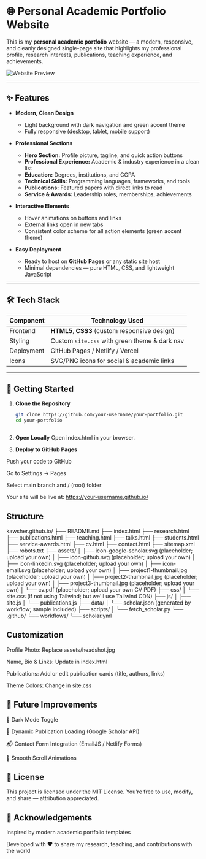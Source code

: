 # 🌐 Personal Academic Portfolio Website

This is my **personal academic portfolio** website — a modern, responsive, and cleanly designed single-page site that highlights my professional profile, research interests, publications, teaching experience, and achievements.

![Website Preview](./screenshot.png)

---

## ✨ Features

- **Modern, Clean Design**  
  - Light background with dark navigation and green accent theme  
  - Fully responsive (desktop, tablet, mobile support)

- **Professional Sections**
  - **Hero Section:** Profile picture, tagline, and quick action buttons  
  - **Professional Experience:** Academic & industry experience in a clean list  
  - **Education:** Degrees, institutions, and CGPA  
  - **Technical Skills:** Programming languages, frameworks, and tools  
  - **Publications:** Featured papers with direct links to read  
  - **Service & Awards:** Leadership roles, memberships, achievements  

- **Interactive Elements**
  - Hover animations on buttons and links  
  - External links open in new tabs  
  - Consistent color scheme for all action elements (green accent theme)

- **Easy Deployment**
  - Ready to host on **GitHub Pages** or any static site host  
  - Minimal dependencies — pure HTML, CSS, and lightweight JavaScript

---

## 🛠 Tech Stack

| Component        | Technology Used |
|-----------------|----------------|
| Frontend        | **HTML5**, **CSS3** (custom responsive design) |
| Styling         | Custom `site.css` with green theme & dark nav |
| Deployment      | GitHub Pages / Netlify / Vercel |
| Icons           | SVG/PNG icons for social & academic links |

---

## 🚀 Getting Started

1. **Clone the Repository**
   ```bash
   git clone https://github.com/your-username/your-portfolio.git
   cd your-portfolio



2. **Open Locally**
Open index.html in your browser.

3. **Deploy to GitHub Pages**

Push your code to GitHub

Go to Settings → Pages

Select main branch and / (root) folder

Your site will be live at:
https://your-username.github.io/

## Structure
kawsher.github.io/
├── README.md
├── index.html
├── research.html
├── publications.html
├── teaching.html
├── talks.html
├── students.html
├── service-awards.html
├── cv.html
├── contact.html
├── sitemap.xml
├── robots.txt
├── assets/
│   ├── icon-google-scholar.svg  (placeholder; upload your own)
│   ├── icon-github.svg  (placeholder; upload your own)
│   ├── icon-linkedin.svg  (placeholder; upload your own)
│   ├── icon-email.svg  (placeholder; upload your own)
│   ├── project1-thumbnail.jpg  (placeholder; upload your own)
│   ├── project2-thumbnail.jpg  (placeholder; upload your own)
│   ├── project3-thumbnail.jpg  (placeholder; upload your own)
│   └── cv.pdf  (placeholder; upload your own CV PDF)
├── css/
│   └── site.css  (if not using Tailwind; but we'll use Tailwind CDN)
├── js/
│   ├── site.js
│   └── publications.js
├── data/
│   └── scholar.json  (generated by workflow; sample included)
├── scripts/
│   └── fetch_scholar.py
└── .github/
    └── workflows/
        └── scholar.yml

## Customization

Profile Photo: Replace assets/headshot.jpg

Name, Bio & Links: Update in index.html

Publications: Add or edit publication cards (title, authors, links)

Theme Colors: Change in site.css


## 🌟 Future Improvements

🌙 Dark Mode Toggle

🔄 Dynamic Publication Loading (Google Scholar API)

📬 Contact Form Integration (EmailJS / Netlify Forms)

🎨 Smooth Scroll Animations


## 📄 License

This project is licensed under the MIT License.
You’re free to use, modify, and share — attribution appreciated.

## 🙌 Acknowledgements

Inspired by modern academic portfolio templates

Developed with ❤️ to share my research, teaching, and contributions with the world
